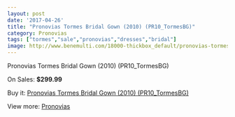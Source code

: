 ```yaml
---
layout: post
date: '2017-04-26'
title: "Pronovias Tormes Bridal Gown (2010) (PR10_TormesBG)"
category: Pronovias
tags: ["tormes","sale","pronovias","dresses","bridal"]
image: http://www.benemulti.com/18000-thickbox_default/pronovias-tormes-bridal-gown-2010-pr10tormesbg.jpg
---
```

Pronovias Tormes Bridal Gown (2010) (PR10_TormesBG)

On Sales: **$299.99**
<a href="https://www.benemulti.com/en/pronovias/6824-pronovias-tormes-bridal-gown-2010-pr10tormesbg.html"><amp-img layout="responsive" width="600" height="600" src="//www.benemulti.com/18000-thickbox_default/pronovias-tormes-bridal-gown-2010-pr10tormesbg.jpg" alt="Pronovias Tormes Bridal Gown (2010) (PR10_TormesBG) 0" /></a>
<a href="https://www.benemulti.com/en/pronovias/6824-pronovias-tormes-bridal-gown-2010-pr10tormesbg.html"><amp-img layout="responsive" width="600" height="600" src="//www.benemulti.com/18002-thickbox_default/pronovias-tormes-bridal-gown-2010-pr10tormesbg.jpg" alt="Pronovias Tormes Bridal Gown (2010) (PR10_TormesBG) 1" /></a>
<a href="https://www.benemulti.com/en/pronovias/6824-pronovias-tormes-bridal-gown-2010-pr10tormesbg.html"><amp-img layout="responsive" width="600" height="600" src="//www.benemulti.com/18001-thickbox_default/pronovias-tormes-bridal-gown-2010-pr10tormesbg.jpg" alt="Pronovias Tormes Bridal Gown (2010) (PR10_TormesBG) 2" /></a>

Buy it: [Pronovias Tormes Bridal Gown (2010) (PR10_TormesBG)](https://www.benemulti.com/en/pronovias/6824-pronovias-tormes-bridal-gown-2010-pr10tormesbg.html "Pronovias Tormes Bridal Gown (2010) (PR10_TormesBG)")

View more: [Pronovias](https://www.benemulti.com/en/55-pronovias "Pronovias")